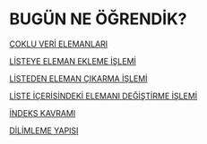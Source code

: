 # BUGÜN NE ÖĞRENDİK?
<a href="https://github.com/ebrarrkaya/404/blob/ed84c8236510c0e679fbdbe1f6c3725cbfd444dd/cokluverielemanlari.md">ÇOKLU VERİ ELEMANLARI</a>

<a href="https://github.com/ebrarrkaya/404/blob/ed84c8236510c0e679fbdbe1f6c3725cbfd444dd/ekleme.md">LİSTEYE ELEMAN EKLEME İŞLEMİ</a>

<a href="https://github.com/ebrarrkaya/404/blob/ed84c8236510c0e679fbdbe1f6c3725cbfd444dd/C%C4%B0KARTMA.md">LİSTEDEN ELEMAN ÇIKARMA İŞLEMİ</a>

<a href="https://github.com/ebrarrkaya/404/blob/08a9ec487e4f08c700f312890da6ccf6e113fd1d/eleman%20de%C4%9Fi%C5%9Ftirme.md">LİSTE İÇERİSİNDEKİ ELEMANI DEĞİŞTİRME İŞLEMİ</a>

<a href="https://github.com/ebrarrkaya/404/blob/bc8f670ba9ad6f77d1c08388488ac61986e61951/indeks.md">İNDEKS KAVRAMI</a>

<a href="https://github.com/ebrarrkaya/404/blob/da4061573b04877e1b2aa565d0d2d9510499937f/dilimleme.md">DİLİMLEME YAPISI</a>
